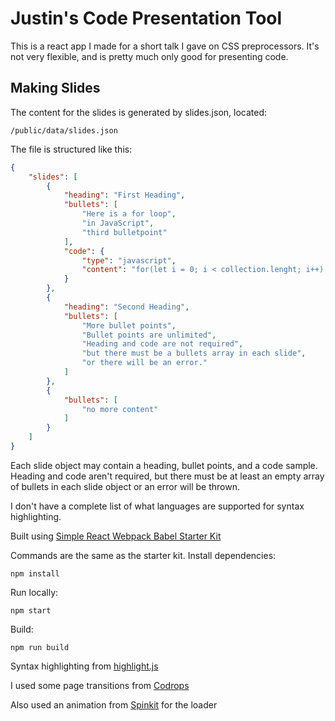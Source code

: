# Justin's Code Presentation Tool

This is a react app I made for a short talk I gave on CSS preprocessors.  It's not very flexible, and is pretty much only good for presenting code.

## Making Slides

The content for the slides is generated by slides.json, located:

```
/public/data/slides.json
```

The file is structured like this:

```json
{
	"slides": [
		{
			"heading": "First Heading",
			"bullets": [
				"Here is a for loop",
				"in JavaScript",
				"third bulletpoint"
			],
			"code": {
				"type": "javascript",
				"content": "for(let i = 0; i < collection.lenght; i++) {\n   console.log('this value: ' + i);\n}"
			}
		},
		{
			"heading": "Second Heading",
			"bullets": [
				"More bullet points",
				"Bullet points are unlimited",
				"Heading and code are not required",
				"but there must be a bullets array in each slide",
				"or there will be an error."
			]
		},
		{
			"bullets": [
				"no more content"
			]
		}
	]
}
```

Each slide object may contain a heading, bullet points, and a code sample.  Heading and code aren't required, but there must be at least an empty array of bullets in each slide object or an error will be thrown.

I don't have a complete list of what languages are supported for syntax highlighting.

Built using [Simple React Webpack Babel Starter Kit](https://github.com/alicoding/react-webpack-babel)

Commands are the same as the starter kit.  Install dependencies:

```
npm install
```

Run locally:

```
npm start
```

Build:

```
npm run build
```

Syntax highlighting from [highlight.js](https://highlightjs.org/)

I used some page transitions from [Codrops](https://tympanus.net/codrops/2013/05/07/a-collection-of-page-transitions/)

Also used an animation from [Spinkit](http://tobiasahlin.com/spinkit/) for the loader